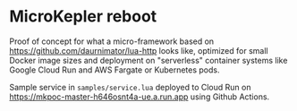 # MicroKepler reboot

Proof of concept for what a micro-framework based on https://github.com/daurnimator/lua-http
looks like, optimized for small Docker image sizes and deployment on "serverless" container
systems like Google Cloud Run and AWS Fargate or Kubernetes pods.

Sample service in `samples/service.lua` deployed to Cloud Run on https://mkpoc-master-h646osnt4a-ue.a.run.app
using Github Actions.
